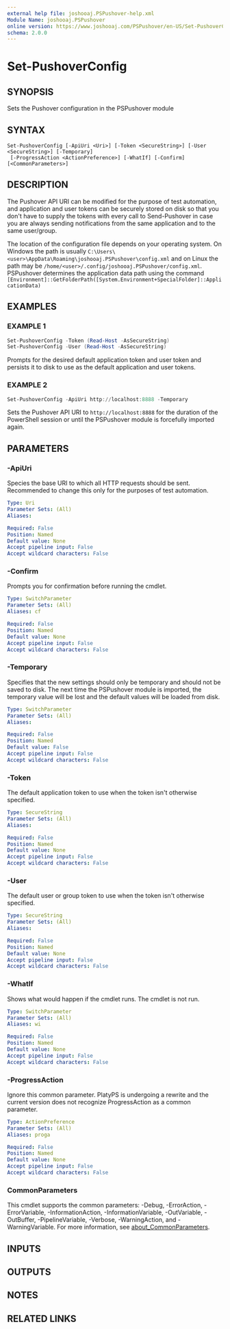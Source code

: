 ```yaml
---
external help file: joshooaj.PSPushover-help.xml
Module Name: joshooaj.PSPushover
online version: https://www.joshooaj.com/PSPushover/en-US/Set-PushoverConfig/
schema: 2.0.0
---
```


# Set-PushoverConfig

## SYNOPSIS

Sets the Pushover configuration in the PSPushover module

## SYNTAX

```
Set-PushoverConfig [-ApiUri <Uri>] [-Token <SecureString>] [-User <SecureString>] [-Temporary]
 [-ProgressAction <ActionPreference>] [-WhatIf] [-Confirm] [<CommonParameters>]
```

## DESCRIPTION

The Pushover API URI can be modified for the purpose of test automation, and application
and user tokens can be securely stored on disk so that you don't have to supply the tokens
with every call to Send-Pushover in case you are always sending notifications from the same
application and to the same user/group.

The location of the configuration file depends on your operating system. On Windows the path is
usually `C:\Users\<user>\AppData\Roaming\joshooaj.PSPushover\config.xml` and on Linux the path may
be `/home/<user>/.config/joshooaj.PSPushover/config.xml`. PSPushover determines the application
data path using the command `[Environment]::GetFolderPath([System.Environment+SpecialFolder]::ApplicationData)`

## EXAMPLES

### EXAMPLE 1

```powershell
Set-PushoverConfig -Token (Read-Host -AsSecureString)
Set-PushoverConfig -User (Read-Host -AsSecureString)
```

Prompts for the desired default application token and user token and persists it to disk to use as the default application and user tokens.

### EXAMPLE 2

```powershell
Set-PushoverConfig -ApiUri http://localhost:8888 -Temporary
```

Sets the Pushover API URI to `http://localhost:8888` for the duration of the PowerShell session
or until the PSPushover module is forcefully imported again.

## PARAMETERS

### -ApiUri

Species the base URI to which all HTTP requests should be sent.
Recommended to change this only for the purposes of test automation.

```yaml
Type: Uri
Parameter Sets: (All)
Aliases:

Required: False
Position: Named
Default value: None
Accept pipeline input: False
Accept wildcard characters: False
```

### -Confirm
Prompts you for confirmation before running the cmdlet.

```yaml
Type: SwitchParameter
Parameter Sets: (All)
Aliases: cf

Required: False
Position: Named
Default value: None
Accept pipeline input: False
Accept wildcard characters: False
```

### -Temporary

Specifies that the new settings should only be temporary and should not be saved to disk. The next time the PSPushover
module is imported, the temporary value will be lost and the default values will be loaded from disk.

```yaml
Type: SwitchParameter
Parameter Sets: (All)
Aliases:

Required: False
Position: Named
Default value: False
Accept pipeline input: False
Accept wildcard characters: False
```

### -Token

The default application token to use when the token isn't otherwise specified.

```yaml
Type: SecureString
Parameter Sets: (All)
Aliases:

Required: False
Position: Named
Default value: None
Accept pipeline input: False
Accept wildcard characters: False
```

### -User

The default user or group token to use when the token isn't otherwise specified.

```yaml
Type: SecureString
Parameter Sets: (All)
Aliases:

Required: False
Position: Named
Default value: None
Accept pipeline input: False
Accept wildcard characters: False
```

### -WhatIf
Shows what would happen if the cmdlet runs.
The cmdlet is not run.

```yaml
Type: SwitchParameter
Parameter Sets: (All)
Aliases: wi

Required: False
Position: Named
Default value: None
Accept pipeline input: False
Accept wildcard characters: False
```

### -ProgressAction

Ignore this common parameter. PlatyPS is undergoing a rewrite and the current version does not recognize ProgressAction as a common parameter.

```yaml
Type: ActionPreference
Parameter Sets: (All)
Aliases: proga

Required: False
Position: Named
Default value: None
Accept pipeline input: False
Accept wildcard characters: False
```

### CommonParameters
This cmdlet supports the common parameters: -Debug, -ErrorAction, -ErrorVariable, -InformationAction, -InformationVariable, -OutVariable, -OutBuffer, -PipelineVariable, -Verbose, -WarningAction, and -WarningVariable. For more information, see [about_CommonParameters](http://go.microsoft.com/fwlink/?LinkID=113216).

## INPUTS

## OUTPUTS

## NOTES

## RELATED LINKS

